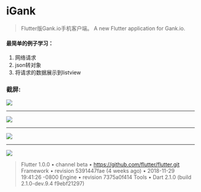 # iGank

>Flutter版Gank.io手机客户端。 A new Flutter application for Gank.io.


#### 最简单的例子学习：   
1. 网络请求  
2. json转对象  
3. 将请求的数据展示到listview  



### 截屏:

![](./screenshot/1.png)     
                   
-----

![](./screenshot/2.png)        
            

----

![](./screenshot/3.png)     
                  

----

![](./screenshot/4.png)                 















 


>Flutter 1.0.0 • channel beta • https://github.com/flutter/flutter.git
Framework • revision 5391447fae (4 weeks ago) • 2018-11-29 19:41:26 -0800
Engine • revision 7375a0f414
Tools • Dart 2.1.0 (build 2.1.0-dev.9.4 f9ebf21297)

